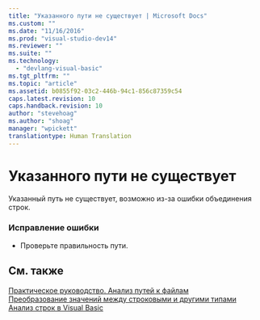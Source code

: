 ```yaml
---
title: "Указанного пути не существует | Microsoft Docs"
ms.custom: ""
ms.date: "11/16/2016"
ms.prod: "visual-studio-dev14"
ms.reviewer: ""
ms.suite: ""
ms.technology: 
  - "devlang-visual-basic"
ms.tgt_pltfrm: ""
ms.topic: "article"
ms.assetid: b0855f92-03c2-446b-94c1-856c87359c54
caps.latest.revision: 10
caps.handback.revision: 10
author: "stevehoag"
ms.author: "shoag"
manager: "wpickett"
translationtype: Human Translation
---
```

# Указанного пути не существует
Указанный путь не существует, возможно из\-за ошибки объединения строк.  
  
### Исправление ошибки  
  
-   Проверьте правильность пути.  
  
## См. также  
 [Практическое руководство. Анализ путей к файлам](../../visual-basic/developing-apps/programming/drives-directories-files/how-to-parse-file-paths.md)   
 [Преобразование значений между строковыми и другими типами](../../visual-basic/programming-guide/language-features/data-types/conversions-between-strings-and-other-types.md)   
 [Анализ строк в Visual Basic](http://msdn.microsoft.com/ru-ru/927a4b26-5388-458c-85d8-aaf0851457e3)
